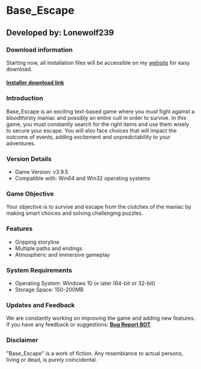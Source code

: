 # **Base_Escape**
## Developed by: **Lonewolf239**

### Download information
Starting now, all installation files will be accessible on my [website](https://base-escape.ru) for easy download.
#### **[Installer download link](https://base-escape.ru/downloads/Base_escape_setup.exe)**

### Introduction
Base_Escape is an exciting text-based game where you must fight against a bloodthirsty maniac and possibly an entire cult in order to survive. In this game, you must constantly search for the right items and use them wisely to secure your escape. You will also face choices that will impact the outcome of events, adding excitement and unpredictability to your adventures.

### Version Details
- Game Version: v3.9.5
- Compatible with: Win64 and Win32 operating systems

### Game Objective
Your objective is to survive and escape from the clutches of the maniac by making smart choices and solving challenging puzzles.

### Features
- Gripping storyline
- Multiple paths and endings
- Atmospheric and immersive gameplay

### System Requirements
- Operating System: Windows 10 or later (64-bit or 32-bit)
- Storage Space: 150-200MB

### Updates and Feedback
We are constantly working on improving the game and adding new features. If you have any feedback or suggestions: **[Bug Report BOT](https://t.me/Lonewolf239_BugReportBOT)**

### Disclaimer
"Base_Escape" is a work of fiction. Any resemblance to actual persons, living or dead, is purely coincidental.
